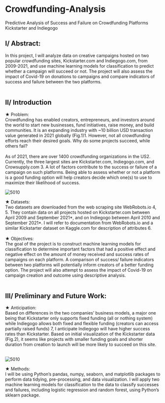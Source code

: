 # Crowdfunding-Analysis
Predictive Analysis of Success and Failure on Crowdfunding Platforms Kickstarter and Indiegogo

<h2>I/ Abstract: </h2>
  In this project, I will analyze data on creative campaigns hosted on two popular crowdfunding sites, Kickstarter.com and Indiegogo.com, from 2009-2021, and use machine learning models for classification to predict whether a campaign will succeed or not. The project will also assess the impact of Covid-19 on donations to campaigns and compare indicators of success and failure between the two platforms.<br />
<br />
<h2>II/ Introduction</h2>
★ Problem: <br />
  Crowdfunding has enabled creators, entrepreneurs, and investors around the world to start new businesses, fund initiatives, raise money, and build communities. It is an expanding industry with ~10 billion USD transaction value generated in 2021 globally (Fig.1)1. However, not all crowdfunding efforts reach their desired goals. Why do some projects succeed, while others fail?<br />
  <br />
    As of 2021, there are over 1400 crowdfunding organizations in the US2. Currently, the three largest sites are Kickstarter.com, Indiegogo.com, and Crowsupply.com 3. A lot of factors contribute to the success or failure of a campaign on such platforms. Being able to assess whether or not a platform is a good funding option will help creators decide which one(s) to use to maximize their likelihood of success.<br />
   
![5010](https://user-images.githubusercontent.com/87089936/143929430-0f53c230-b141-455b-9c3b-89823d9a75bf.png)<br />

★	Datasets:<br />
  Two datasets are downloaded from the web scraping site WebRobots.io 4, 5. They contain data on all projects hosted on Kickstarter.com between April 2009 and September 2021*, and on Indiegogo between April 2010 and September 2021*. I will refer to documentation from WebRobots.io and a similar Kickstarter dataset on Kaggle.com for description of attributes 6.<br />
<br />
★	Objectives:<br />
  The goal of the project is to construct machine learning models for classification to determine important factors that had a positive effect and negative effect on the amount of money received and success rates of campaigns on each platform. A comparison of success/ failure indicators between two platforms will potentially inform creators of a better funding option. The project will also attempt to assess the impact of Covid-19 on campaign creation and outcome using descriptive analysis.<br />
<br />
<h2>III/ Preliminary and Future Work:</h2>
★	Anticipation:<br />
  Based on differences in the two companies’ business models, a major one being that Kickstarter only supports fixed funding (all or nothing system) while Indiegogo allows both fixed and flexible funding (creators can access partially raised funds) 7, I anticipate Indiegogo will have higher success rates than Kickstarter. Based on initial visualization of the Kickstarter data  (Fig.2), it seems like projects with smaller funding goals and shorter duration from creation to launch will be more likely to succeed on this site.<br />
<br />

![5010](https://user-images.githubusercontent.com/87089936/143929073-f0868d13-5861-4404-9400-fefc3b2ffd4b.png)<br />

★	Methods:<br />
  I will be using Python’s pandas, numpy, seaborn, and matplotlib packages to perform data tidying, pre-processing, and data visualization. I will apply two machine learning models for classification to the data to classify successes and failures, including logistic regression and random forest, using Python’s sklearn package.<br />
<br />
